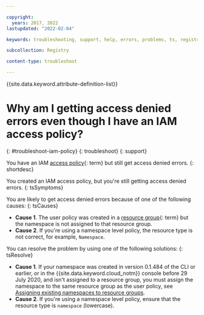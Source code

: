 ```yaml
---

copyright:
  years: 2017, 2022
lastupdated: "2022-02-04"

keywords: troubleshooting, support, help, errors, problems, ts, registry, iam, access denied, iam access policy

subcollection: Registry

content-type: troubleshoot

---
```


{{site.data.keyword.attribute-definition-list}}

# Why am I getting access denied errors even though I have an IAM access policy?
{: #troubleshoot-iam-policy}
{: troubleshoot}
{: support}

You have an IAM [access policy](x2853407){: term} but still get access denied errors.
{: shortdesc}

You created an IAM access policy, but you're still getting access denied errors.
{: tsSymptoms}

You are likely to get access denied errors because of one of the following causes:
{: tsCauses}

- **Cause 1**. The user policy was created in a [resource group](x2161955){: term} but the namespace is not assigned to that resource group.
- **Cause 2**. If you're using a namespace level policy, the resource type is not correct, for example, `Namespace`.

You can resolve the problem by using one of the following solutions:
{: tsResolve}

- **Cause 1**. If your namespace was created in version 0.1.484 of the CLI or earlier, or in the {{site.data.keyword.cloud_notm}} console before 29 July 2020, and isn't assigned to a resource group, you must assign the namespace to the same resource group as the user policy, see [Assigning existing namespaces to resource groups](/docs/Registry?topic=Registry-registry_setup_cli_namespace#registry_namespace_assign).
- **Cause 2**. If you're using a namespace level policy, ensure that the resource type is `namespace` (lowercase).


